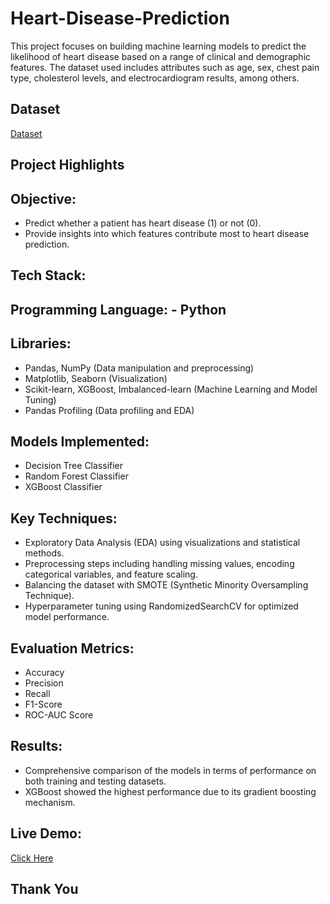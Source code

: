 # Heart-Disease-Prediction
This project focuses on building machine learning models to predict the likelihood of heart disease based on a range of clinical and demographic features. The dataset used includes attributes such as age, sex, chest pain type, cholesterol levels, and electrocardiogram results, among others.
## Dataset
<a href="https://github.com/abhisheksaha1994/Heart-Disease-Prediction/blob/main/heart_full_dataset.csv">Dataset</a>
## Project Highlights
## Objective:

- Predict whether a patient has heart disease (1) or not (0).
- Provide insights into which features contribute most to heart disease prediction.

## Tech Stack:

## Programming Language: - Python
## Libraries:
- Pandas, NumPy (Data manipulation and preprocessing)
- Matplotlib, Seaborn (Visualization)
- Scikit-learn, XGBoost, Imbalanced-learn (Machine Learning and Model Tuning)
- Pandas Profiling (Data profiling and EDA)

## Models Implemented:
- Decision Tree Classifier
- Random Forest Classifier
- XGBoost Classifier

## Key Techniques:
- Exploratory Data Analysis (EDA) using visualizations and statistical methods.
- Preprocessing steps including handling missing values, encoding categorical variables, and feature scaling.
- Balancing the dataset with SMOTE (Synthetic Minority Oversampling Technique).
- Hyperparameter tuning using RandomizedSearchCV for optimized model performance.

## Evaluation Metrics:
- Accuracy
- Precision
- Recall
- F1-Score
- ROC-AUC Score

## Results:
- Comprehensive comparison of the models in terms of performance on both training and testing datasets.
- XGBoost showed the highest performance due to its gradient boosting mechanism.
## Live Demo:
<a href="https://colab.research.google.com/drive/1N9MYlk6kom6gGlVNNNU7ixJ4aa15_Az6?usp=sharing">Click Here</a>
## Thank You
